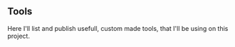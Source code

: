 ## Tools

Here I'll list and publish usefull, custom made tools, that I'll be using on this project.


